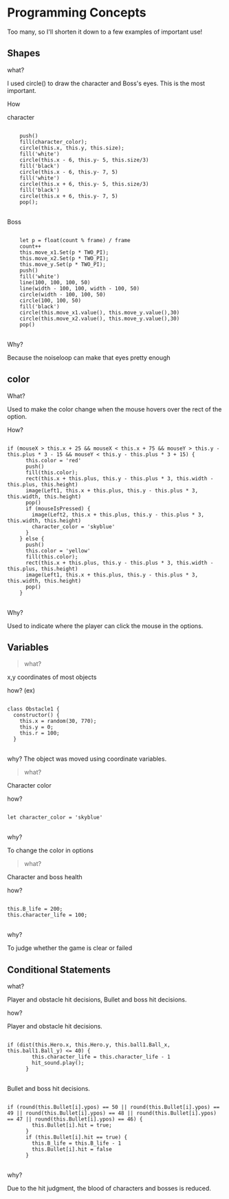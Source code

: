 Programming Concepts
====================
Too many, so I'll shorten it down to a few examples of important use!

Shapes
------
what?

I used circle() to draw the character and Boss's eyes.
This is the most important.

How

character
<pre>
<code>
    push()
    fill(character_color);
    circle(this.x, this.y, this.size);
    fill('white')
    circle(this.x - 6, this.y- 5, this.size/3)
    fill('black')
    circle(this.x - 6, this.y- 7, 5)
    fill('white')
    circle(this.x + 6, this.y- 5, this.size/3)
    fill('black')
    circle(this.x + 6, this.y- 7, 5)
    pop();
</code>
</pre>

Boss
<pre>
<code>
    let p = float(count % frame) / frame
    count++
    this.move_x1.Set(p * TWO_PI);
    this.move_x2.Set(p * TWO_PI);
    this.move_y.Set(p * TWO_PI);
    push()
    fill('white')
    line(100, 100, 100, 50)
    line(width - 100, 100, width - 100, 50)
    circle(width - 100, 100, 50)
    circle(100, 100, 50)
    fill('black')
    circle(this.move_x1.value(), this.move_y.value(),30)
    circle(this.move_x2.value(), this.move_y.value(),30)
    pop()
</code>
</pre>

Why?

Because the noiseloop can make that eyes pretty enough

color
-----
What?

Used to make the color change when the mouse hovers over the rect of the option.

How?
<pre>
<code>
if (mouseX > this.x + 25 && mouseX < this.x + 75 && mouseY > this.y - this.plus * 3 - 15 && mouseY < this.y - this.plus * 3 + 15) {
      this.color = 'red'
      push()
      fill(this.color);
      rect(this.x + this.plus, this.y - this.plus * 3, this.width - this.plus, this.height)
      image(Left1, this.x + this.plus, this.y - this.plus * 3, this.width, this.height)
      pop()
      if (mouseIsPressed) {
        image(Left2, this.x + this.plus, this.y - this.plus * 3, this.width, this.height)
        character_color = 'skyblue'
      }
    } else {
      push()
      this.color = 'yellow'
      fill(this.color);
      rect(this.x + this.plus, this.y - this.plus * 3, this.width - this.plus, this.height)
      image(Left1, this.x + this.plus, this.y - this.plus * 3, this.width, this.height)
      pop()
    }
</code>
</pre>    

Why?

Used to indicate where the player can click the mouse in the options.

Variables
---------
> what?

x,y coordinates of most objects

how? (ex)
<pre>
<code>
class Obstacle1 {
  constructor() {
    this.x = random(30, 770);
    this.y = 0;
    this.r = 100;
  }
</code>
</pre>  

why?
The object was moved using coordinate variables.


> what?

Character color

how?
<pre>
<code>
let character_color = 'skyblue'
</code>
</pre>  

why?

To change the color in options


> what?

Character and boss health

how?
<pre>
<code>
this.B_life = 200;
this.character_life = 100;
</code>
</pre>  

why?

To judge whether the game is clear or failed

Conditional Statements
----------------------
what?

Player and obstacle hit decisions, Bullet and boss hit decisions.

how?

Player and obstacle hit decisions.
<pre>
<code>
if (dist(this.Hero.x, this.Hero.y, this.ball1.Ball_x, this.ball1.Ball_y) <= 40) {
        this.character_life = this.character_life - 1
        hit_sound.play();
      }
</code>
</pre> 

Bullet and boss hit decisions.

<pre>
<code>
if (round(this.Bullet[i].ypos) == 50 || round(this.Bullet[i].ypos) == 49 || round(this.Bullet[i].ypos) == 48 || round(this.Bullet[i].ypos) == 47 || round(this.Bullet[i].ypos) == 46) {
        this.Bullet[i].hit = true;
      }
      if (this.Bullet[i].hit == true) {
        this.B_life = this.B_life - 1
        this.Bullet[i].hit = false
      }
</code>
</pre> 

why?

Due to the hit judgment, the blood of characters and bosses is reduced.
